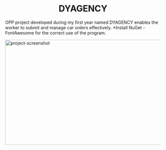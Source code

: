 <h1 align="center" id="title">DYAGENCY</h1>

<p id="description">OPP project developed during my first year named DYAGENCY enables the worker to submit and manage car orders effectively. *Install NuGet - FontAwesome for the correct use of the program.</p>




<img src="https://i.imgur.com/8tmoXrv.png" alt="project-screenshot" width="690" height="339/">
